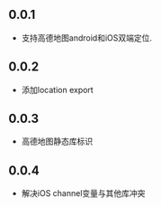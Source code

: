 ## 0.0.1

* 支持高德地图android和iOS双端定位.

## 0.0.2

* 添加location export

## 0.0.3

* 高德地图静态库标识

## 0.0.4

* 解决iOS channel变量与其他库冲突
